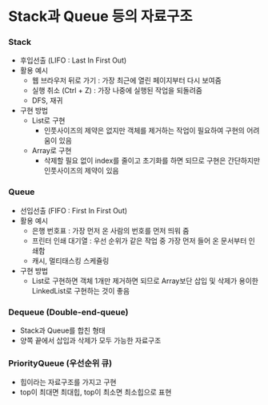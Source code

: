 # Stack과 Queue 등의 자료구조
  
### Stack  
  
- 후입선출 (LIFO : Last In First Out)  
- 활용 예시  
    - 웹 브라우저 뒤로 가기 : 가장 최근에 열린 페이지부터 다시 보여줌  
    - 실행 취소 (Ctrl + Z) : 가장 나중에 실행된 작업을 되돌려줌  
    - DFS, 재귀
- 구현 방법
    - List로 구현  
        -  인풋사이즈의 제약은 없지만 객체를 제거하는 작업이 필요하여 구현의 어려움이 있음  
    - Array로 구현  
        - 삭제할 필요 없이 index를 줄이고 초기화를 하면 되므로 구현은 간단하지만 인풋사이즈의 제약이 있음  
   
### Queue  
  
- 선입선출 (FIFO : First In First Out)  
- 활용 예시  
    - 은행 번호표 : 가장 먼저 온 사람의 번호를 먼저 띄워 줌  
    - 프린터 인쇄 대기열 : 우선 순위가 같은 작업 중 가장 먼저 들어 온 문서부터 인쇄함  
    - 캐시, 멀티태스킹 스케쥴링  
- 구현 방법  
    - List로 구현하면 객체 1개만 제거하면 되므로 Array보단 삽입 및 삭제가 용이한 LinkedList로 구현하는 것이 좋음  

### Dequeue (Double-end-queue)  
  
- Stack과 Queue를 합친 형태  
- 양쪽 끝에서 삽입과 삭제가 모두 가능한 자료구조  

### PriorityQueue  (우선순위 큐)
- 힙이라는 자료구조를 가지고 구현   
- top이 최대면 최대힙, top이 최소면 최소힙으로 표현  
